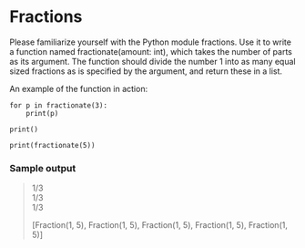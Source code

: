 # Fractions

Please familiarize yourself with the Python module fractions. Use it to write a function named fractionate(amount: int), which takes the number of parts as its argument. The function should divide the number 1 into as many equal sized fractions as is specified by the argument, and return these in a list.

An example of the function in action:

```
for p in fractionate(3):
    print(p)

print()

print(fractionate(5))
```

### Sample output

>1/3 <br>
>1/3 <br>
>1/3
>
> [Fraction(1, 5), Fraction(1, 5), Fraction(1, 5), Fraction(1, 5), Fraction(1, 5)]